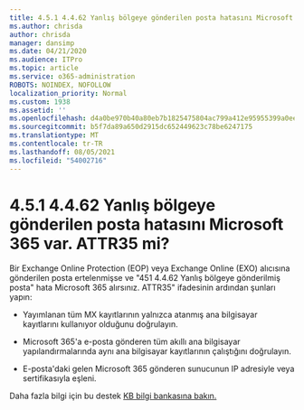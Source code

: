 ```yaml
---
title: 4.5.1 4.4.62 Yanlış bölgeye gönderilen posta hatasını Microsoft 365 var. ATTR35 mi?
ms.author: chrisda
author: chrisda
manager: dansimp
ms.date: 04/21/2020
ms.audience: ITPro
ms.topic: article
ms.service: o365-administration
ROBOTS: NOINDEX, NOFOLLOW
localization_priority: Normal
ms.custom: 1938
ms.assetid: ''
ms.openlocfilehash: d4a0be970b40a80eb7b1825475804ac799a412e95955399a0ee120ae0d2a12df
ms.sourcegitcommit: b5f7da89a650d2915dc652449623c78be6247175
ms.translationtype: MT
ms.contentlocale: tr-TR
ms.lasthandoff: 08/05/2021
ms.locfileid: "54002716"
---
```

# <a name="are-you-seeing-error-451-4462-mail-sent-to-the-wrong-microsoft-365-region-attr35"></a>4.5.1 4.4.62 Yanlış bölgeye gönderilen posta hatasını Microsoft 365 var. ATTR35 mi?

Bir Exchange Online Protection (EOP) veya Exchange Online (EXO) alıcısına gönderilen posta ertelenmişse ve "451 4.4.62 Yanlış bölgeye gönderilmiş posta" hata Microsoft 365 alırsınız. ATTR35" ifadesinin ardından şunları yapın:

- Yayımlanan tüm MX kayıtlarının yalnızca atanmış ana bilgisayar kayıtlarını kullanıyor olduğunu doğrulayın.

- Microsoft 365'a e-posta gönderen tüm akıllı ana bilgisayar yapılandırmalarında aynı ana bilgisayar kayıtlarının çalıştığını doğrulayın.

- E-posta'daki gelen Microsoft 365 gönderen sunucunun IP adresiyle veya sertifikasıyla eşleni.

Daha fazla bilgi için bu destek [KB bilgi bankasına bakın.](https://support.microsoft.com/help/4057301/attr35-response-code-when-mail-is-sent-to-eop-exo)
